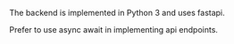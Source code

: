 The backend is implemented in Python 3 and uses fastapi. 

Prefer to use async await in implementing api endpoints.


